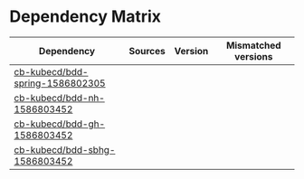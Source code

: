 # Dependency Matrix

Dependency | Sources | Version | Mismatched versions
---------- | ------- | ------- | -------------------
[cb-kubecd/bdd-spring-1586802305](https://github.com/cb-kubecd/bdd-spring-1586802305.git) |  | []() | 
[cb-kubecd/bdd-nh-1586803452](https://github.com/cb-kubecd/bdd-nh-1586803452.git) |  | []() | 
[cb-kubecd/bdd-gh-1586803452](https://github.com/cb-kubecd/bdd-gh-1586803452.git) |  | []() | 
[cb-kubecd/bdd-sbhg-1586803452](https://github.com/cb-kubecd/bdd-sbhg-1586803452.git) |  | []() | 
